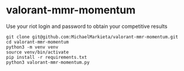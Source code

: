 # valorant-mmr-momentum

Use your riot login and password to obtain your competitive results

```
git clone git@github.com:MichaelMarkieta/valorant-mmr-momentum.git
cd valorant-mmr-momentum
python3 -m venv venv
source venv/bin/activate
pip install -r requirements.txt
python3 valorant-mmr-momentum.py
```
